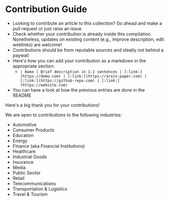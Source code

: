 # Contribution Guide

- Looking to contribute an article to this collection? Go ahead and make a pull request or just raise an issue
- Check whether your contribution is already inside this compilation. Nonetheless, updates on existing content (e.g., improve description, edit weblinks) are welcome!
- Contributions should be from reputable sources and ideally *not* behind a paywall
- Here's how you can add your contribution as a markdown in the appropriate section: 
    - `| Name | Brief description in 1-2 sentences | [:link:](https://demo.com) | [:link:](https://arxiv-paper.com) | [:link:](https://github-repo.com) | [:link:](https://website.com)`
- You can have a look at how the previous entries are done in the README

Here's a big thank you for your contributions!

We are open to contributions to the following industries:
- Automotive
- Consumer Products
- Education
- Energy
- Finance (aka Financial Institutions)
- Healthcare
- Industrial Goods
- Insurance
- Media
- Public Sector
- Retail
- Telecommunications
- Transportation & Logistics
- Travel & Tourism